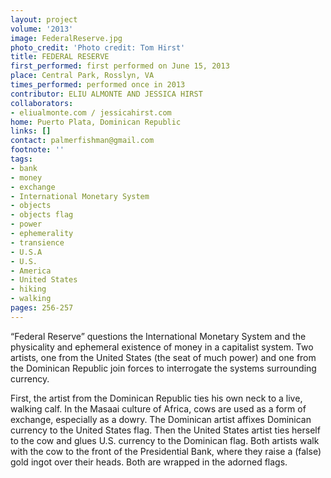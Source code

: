 ```yaml
---
layout: project
volume: '2013'
image: FederalReserve.jpg
photo_credit: 'Photo credit: Tom Hirst'
title: FEDERAL RESERVE
first_performed: first performed on June 15, 2013
place: Central Park, Rosslyn, VA
times_performed: performed once in 2013
contributor: ELIU ALMONTE AND JESSICA HIRST
collaborators:
- eliualmonte.com / jessicahirst.com
home: Puerto Plata, Dominican Republic
links: []
contact: palmerfishman@gmail.com
footnote: ''
tags:
- bank
- money
- exchange
- International Monetary System
- objects
- objects flag
- power
- ephemerality
- transience
- U.S.A
- U.S.
- America
- United States
- hiking
- walking
pages: 256-257
---
```


“Federal Reserve” questions the International Monetary System and the physicality and ephemeral existence of money in a capitalist system. Two artists, one from the United States (the seat of much power) and one from the Dominican Republic join forces to interrogate the systems surrounding currency.

First, the artist from the Dominican Republic ties his own neck to a live, walking calf. In the Masaai culture of Africa, cows are used as a form of exchange, especially as a dowry. The Dominican artist affixes Dominican currency to the United States flag. Then the United States artist ties herself to the cow and glues U.S. currency to the Dominican flag. Both artists walk with the cow to the front of the Presidential Bank, where they raise a (false) gold ingot over their heads. Both are wrapped in the adorned flags.
